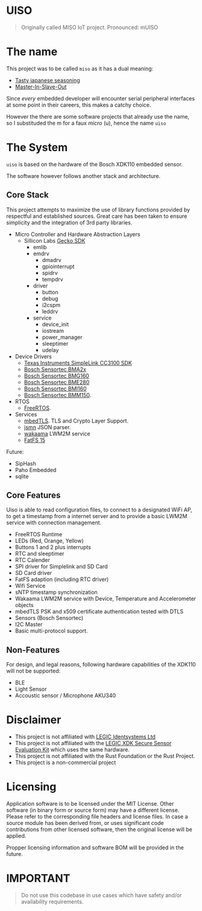 # UISO

> Originally called MISO IoT project. Pronounced: mUISO 

# The name

This project was to be called `miso` as it has a dual meaning:

- [Tasty japanese seasoning](https://en.wikipedia.org/wiki/Miso)
- [Master-In-Slave-Out](https://en.wikipedia.org/wiki/Serial_Peripheral_Interface)

Since *every* embedded developer will encounter serial peripheral interfaces at some point in their careers, this makes a catchy choice. 

However the there are some software projects that already use the name, so I substituded the m for a faux *micro* (u), hence the name `uiso`

# The System

`uiso` is based on the hardware of the Bosch XDK110 embedded sensor. 

The software however follows another stack and architecture. 

## Core Stack

This project attempts to maximize the use of library functions provided by respectful and established sources. 
Great care has been taken to ensure simplicity and the integration of 3rd party libraries.

- Micro Controller and Hardware Abstraction Layers
    - Sillicon Labs [Gecko SDK](https://github.com/SiliconLabs/gecko_sdk)
      - emlib
      - emdrv
        - dmadrv
        - gpiointerrupt
        - spidrv
        - tempdrv
      - driver
        - button
        - debug
        - i2cspm
        - leddrv
      - service
        - device_init
        - iostream
        - power_manager
        - sleeptimer
        - udelay
- Device Drivers
    - [Texas Instruments SimpleLink CC3100 SDK]()
    - [Bosch Sensortec BMA2x]()
    - [Bosch Sensortec BMG160]()
    - [Bosch Sensortec BME280]()
    - [Bosch Sensortec BMI160]()
    - [Bosch Sensortec BMM150]().
- RTOS
    - [FreeRTOS](https://www.freertos.org/).
- Services
    - [mbedTLS](https://github.com/Mbed-TLS/mbedtls). TLS and Crypto Layer Support.
    - [jsmn](https://github.com/zserge/jsmn) JSON parser.
    - [wakaama](https://www.eclipse.org/wakaama/)	LWM2M service
    - [FatFS 15](http://elm-chan.org/fsw/ff/00index_e.html)
 
 Future:
 - SipHash
 - Paho Embedded
 - sqlite

## Core Features

Uiso is able to read configuration files, to connect to a designated WiFi AP, to get a timestamp from a internet server and to provide a basic LWM2M service with connection management.

- FreeRTOS Runtime
- LEDs (Red, Orange, Yellow)
- Buttons 1 and 2 plus interrupts
- RTC and sleeptimer
- RTC Calender
- SPI driver for Simplelink and SD Card
- SD Card driver
- FatFS adaption (including RTC driver)
- Wifi Service
- sNTP timestamp synchronization 
- Wakaama LWM2M service with Device, Temperature and Accelerometer objects
- mbedTLS PSK and x509 certificate authentication tested with DTLS
- Sensors (Bosch Sensortec)
- I2C Master
- Basic multi-protocol support.

## Non-Features

For design, and legal reasons, following hardware capabilities of the XDK110 will not be supported:

- BLE
- Light Sensor
- Accoustic sensor / Microphone AKU340


# Disclaimer

- This project is not affiliated with [LEGIC Identsystems Ltd](https://www.legic.com/)
- This project is not affiliated with the [LEGIC XDK Secure Sensor Evaluation Kit](https://www.xdk.io/) which uses the same hardware. 
- This project is not affiliated with the Rust Foundation or the Rust Project.
- This project is a non-commercial project 

# Licensing

Application software is to be licensed under the MIT License. Other software (in binary form or source form) may have a different license. Please refer to the corresponding file headers and license files.
In case a source module has been derived from, or uses significant code contributions from other licensed software, then the original license will be applied. 

Propper licensing information and software BOM will be provided in the future. 

# IMPORTANT 
> Do not use this codebase in use cases which have safety and/or availability requirements.
